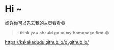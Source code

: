 # Hi ~

或许你可以先去我的主页看看😄
> I think you should go to my homepage first 😄

https://kakakadudu.github.io/dl.github.io/